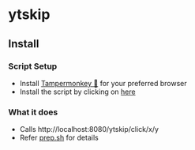 # ytskip

## Install

### Script Setup

- Install [Tampermonkey 🐒](https://www.tampermonkey.net/) for your preferred browser
- Install the script by clicking on [here](https://github.com/tv6540/ytskip/raw/main/tm/ytskip-v0.0.1.user.js)

### What it does

 - Calls http://localhost:8080/ytskip/click/x/y
 - Refer [prep.sh](ops/prep.sh) for details